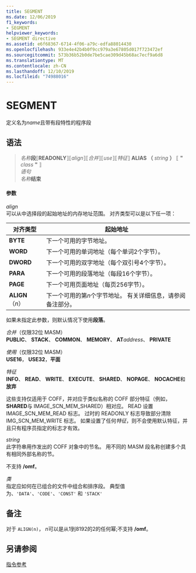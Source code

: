 ```yaml
---
title: SEGMENT
ms.date: 12/06/2019
f1_keywords:
- SEGMENT
helpviewer_keywords:
- SEGMENT directive
ms.assetid: e6f68367-6714-4f06-a79c-edfa88014430
ms.openlocfilehash: 933e4e42b4b0f9cc979a3e67805d017f723472ef
ms.sourcegitcommit: 573b36b52b0de7be5cae309d45b68ac7ecf9a6d8
ms.translationtype: MT
ms.contentlocale: zh-CN
ms.lasthandoff: 12/10/2019
ms.locfileid: "74988016"
---
```

# <a name="segment"></a>SEGMENT

定义名为*name*且带有段特性的程序段

## <a name="syntax"></a>语法

> *名称***段**⟦**READONLY**⟧⟦*align*⟧⟦*合并*⟧⟦*use*⟧⟦*特征*⟧ **ALIAS （** _string_ **）** ⟦ __"__ *class* __"__ ⟧ \
> *语句*\
> *名称***结束**

#### <a name="parameters"></a>参数

*align*<br/>
可以从中选择段的起始地址的内存地址范围。 对齐类型可以是以下任一项：

|对齐类型|起始地址|
|----------------|----------------------|
|**BYTE**|下一个可用的字节地址。|
|**WORD**|下一个可用的单词地址（每个单词2个字节）。|
|**DWORD**|下一个可用的双字地址（每个双引号4个字节）。|
|**PARA**|下一个可用的段落地址（每段16个字节）。|
|**PAGE**|下一个可用页面地址（每页256字节）。|
|**ALIGN**（*n*）|下一个可用的第*n*个字节地址。 有关详细信息，请参阅备注部分。|

如果未指定此参数，则默认情况下使用**段落**。

*合并*（仅限32位 MASM） \
**PUBLIC**、 **STACK**、 **COMMON**、 **MEMORY**、 **AT**<em>address</em>、 **PRIVATE**

*使用*（仅限32位 MASM） \
**USE16**， **USE32**，**平面**

*特征*\
**INFO**、 **READ**、 **WRITE**、 **EXECUTE**、 **SHARED**、 **NOPAGE**、 **NOCACHE**和**放弃**

这些支持仅适用于 COFF，并对应于类似名称的 COFF 部分特征（例如， **SHARED**与 IMAGE_SCN_MEM_SHARED）相对应。 READ 设置 IMAGE_SCN_MEM_READ 标志。 过时的 READONLY 标志导致部分清除 IMG_SCN_MEM_WRITE 标志。 如果设置了任何*特征*，则不会使用默认特征，并且只有程序员指定的标志才有效。

_string_\
此字符串用作发出的 COFF 对象中的节名。  用不同的 MASM 段名称创建多个具有相同外部名称的节。

不支持 **/omf**。

*类*\
指定应如何在已组合的文件中组合和排序段。 典型值为、`'DATA'`、`'CODE'`、`'CONST'` 和 `'STACK'`

## <a name="remarks"></a>备注

对于 `ALIGN(n)`， *n*可以是从1到8192的2的任何幂;不支持 **/omf**。

## <a name="see-also"></a>另请参阅

[指令参考](directives-reference.md)
